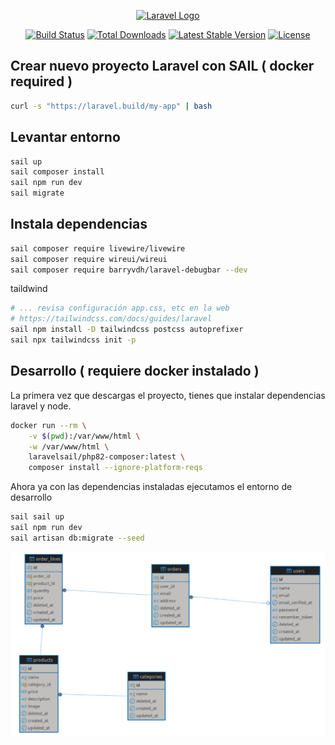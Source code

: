 <p align="center"><a href="https://laravel.com" target="_blank"><img src="https://raw.githubusercontent.com/laravel/art/master/logo-lockup/5%20SVG/2%20CMYK/1%20Full%20Color/laravel-logolockup-cmyk-red.svg" width="400" alt="Laravel Logo"></a></p>

<p align="center">
<a href="https://github.com/laravel/framework/actions"><img src="https://github.com/laravel/framework/workflows/tests/badge.svg" alt="Build Status"></a>
<a href="https://packagist.org/packages/laravel/framework"><img src="https://img.shields.io/packagist/dt/laravel/framework" alt="Total Downloads"></a>
<a href="https://packagist.org/packages/laravel/framework"><img src="https://img.shields.io/packagist/v/laravel/framework" alt="Latest Stable Version"></a>
<a href="https://packagist.org/packages/laravel/framework"><img src="https://img.shields.io/packagist/l/laravel/framework" alt="License"></a>
</p>



## Crear nuevo proyecto Laravel con SAIL ( docker required )
```sh
curl -s "https://laravel.build/my-app" | bash
```

## Levantar entorno
```sh
sail up
sail composer install
sail npm run dev
sail migrate
```

## Instala dependencias
```sh
sail composer require livewire/livewire
sail composer require wireui/wireui
sail composer require barryvdh/laravel-debugbar --dev
```

taildwind
```sh
# ... revisa configuración app.css, etc en la web
# https://tailwindcss.com/docs/guides/laravel
sail npm install -D tailwindcss postcss autoprefixer
sail npx tailwindcss init -p

```


## Desarrollo ( requiere docker instalado )

La primera vez que descargas el proyecto, tienes que instalar dependencias laravel y node.

```bash
docker run --rm \
    -v $(pwd):/var/www/html \
    -w /var/www/html \
    laravelsail/php82-composer:latest \
    composer install --ignore-platform-reqs
```

Ahora ya con las dependencias instaladas ejecutamos el entorno de desarrollo

```bash
sail sail up
sail npm run dev
sail artisan db:migrate --seed
```

![Esquema DB](/documentation/uoc-store-schema.png)
